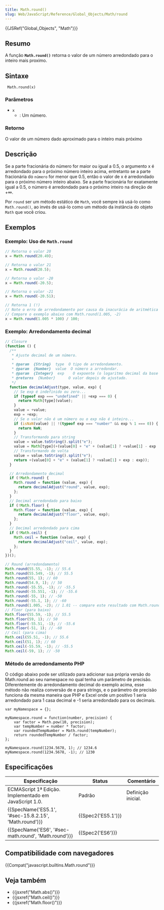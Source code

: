 ```yaml
---
title: Math.round()
slug: Web/JavaScript/Reference/Global_Objects/Math/round
---
```


{{JSRef("Global_Objects", "Math")}}

## Resumo

A função **`Math.round()`** retorna o valor de um número arredondado para o inteiro mais proximo.

## Sintaxe

```
 Math.round(x)
```

### Parâmetros

- `x`
  - : Um número.

### Retorno

O valor de um número dado aproximado para o inteiro mais próximo

## Descrição

Se a parte fracionária do número for maior ou igual a 0.5, o argumento x é arredondado para o próximo número inteiro acima, entretanto se a parte fracionária do `número` for menor que 0.5, então o valor de x é arredondado para o próximo número inteiro abaixo. Se a parte fracionária for exatamente igual a 0.5, o número é arredondado para o próximo inteiro na direção de +∞.

Por `round` ser um método estático de `Math`, você sempre irá usá-lo como `Math.round()`, ao invés de usá-lo como um método da instância do objeto `Math` que você criou.

## Exemplos

### Exemplo: Uso de `Math.round`

```js
// Retorna o valor 20
x = Math.round(20.49);

// Retorna o valor 21
x = Math.round(20.5);

// Retorna o valor -20
x = Math.round(-20.5);

// Retorna o valor -21
x = Math.round(-20.51);

// Retorna 1 (!)
// Note o erro de arredondamento por causa da inacurácia de aritmética de ponto flutuante
// Compare o exemplo abaixo com Math.round(1.005, -2)
x = Math.round(1.005 * 100) / 100;
```

### Exemplo: Arredondamento decimal

```js
// Closure
(function () {
  /**
   * Ajuste decimal de um número.
   *
   * @param  {String}  type  O tipo de arredondamento.
   * @param  {Number}  value  O número a arredondar.
   * @param  {Integer}  exp    O expoente (o logaritmo decimal da base pretendida).
   * @returns  {Number}      O valor depois de ajustado.
   */
  function decimalAdjust(type, value, exp) {
    // Se exp é indefinido ou zero...
    if (typeof exp === "undefined" || +exp === 0) {
      return Math[type](value);
    }
    value = +value;
    exp = +exp;
    // Se o valor não é um número ou o exp não é inteiro...
    if (isNaN(value) || !(typeof exp === "number" && exp % 1 === 0)) {
      return NaN;
    }
    // Transformando para string
    value = value.toString().split("e");
    value = Math[type](+(value[0] + "e" + (value[1] ? +value[1] - exp : -exp)));
    // Transformando de volta
    value = value.toString().split("e");
    return +(value[0] + "e" + (value[1] ? +value[1] + exp : exp));
  }

  // Arredondamento decimal
  if (!Math.round) {
    Math.round = function (value, exp) {
      return decimalAdjust("round", value, exp);
    };
  }
  // Decimal arredondado para baixo
  if (!Math.floor) {
    Math.floor = function (value, exp) {
      return decimalAdjust("floor", value, exp);
    };
  }
  // Decimal arredondado para cima
  if (!Math.ceil) {
    Math.ceil = function (value, exp) {
      return decimalAdjust("ceil", value, exp);
    };
  }
})();

// Round (arredondamento)
Math.round(55.55, -1); // 55.6
Math.round(55.549, -1); // 55.5
Math.round(55, 1); // 60
Math.round(54.9, 1); // 50
Math.round(-55.55, -1); // -55.5
Math.round(-55.551, -1); // -55.6
Math.round(-55, 1); // -50
Math.round(-55.1, 1); // -60
Math.round(1.005, -2); // 1.01 -- compare este resultado com Math.round(1.005*100)/100 no exemplo acima
// Floor (para baixo)
Math.floor(55.59, -1); // 55.5
Math.floor(59, 1); // 50
Math.floor(-55.51, -1); // -55.6
Math.floor(-51, 1); // -60
// Ceil (para cima)
Math.ceil(55.51, -1); // 55.6
Math.ceil(51, 1); // 60
Math.ceil(-55.59, -1); // -55.5
Math.ceil(-59, 1); // -50
```

### Método de arredondamento PHP

O código abaixo pode ser utilizado para adicionar sua própria versão do Math.round ao seu namespace no qual tenha um parâmetro de precisão. Diferentemente do arredondamento decimal do exemplo acima, esse método não realiza conversão de e para strings, e o parâmetro de precisão funciona da mesma maneira que PHP e Excel onde um positivo 1 seria arredondado para 1 casa decimal e -1 seria arredondado para os decimais.

```
var myNamespace = {};

myNamespace.round = function(number, precision) {
    var factor = Math.pow(10, precision);
    var tempNumber = number * factor;
    var roundedTempNumber = Math.round(tempNumber);
    return roundedTempNumber / factor;
};

myNamespace.round(1234.5678, 1); // 1234.6
myNamespace.round(1234.5678, -1); // 1230
```

## Especificações

| Especificação                                         | Status             | Comentário         |
| ----------------------------------------------------- | ------------------ | ------------------ |
| ECMAScript 1ª Edição. Implementado em JavaScript 1.0. | Padrão             | Definição inicial. |
| {{SpecName('ES5.1', '#sec-15.8.2.15', 'Math.round')}} | {{Spec2('ES5.1')}} |                    |
| {{SpecName('ES6', '#sec-math.round', 'Math.round')}}  | {{Spec2('ES6')}}   |                    |

## Compatibilidade com navegadores

{{Compat("javascript.builtins.Math.round")}}

## Veja também

- {{jsxref("Math.abs()")}}
- {{jsxref("Math.ceil()")}}
- {{jsxref("Math.floor()")}}
